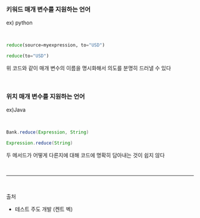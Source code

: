 ### 키워드 매개 변수를 지원하는 언어
ex) python

<br/>

```python
reduce(source=myexpression, to="USD")
```
```python
reduce(to="USD")
```
위 코드와 같이 매개 변수의 이름을 명시화해서 의도를 분명히 드러낼 수 있다

<br/>

### 위치 매개 변수를 지원하는 언어
ex)Java

<br/>

```java
Bank.reduce(Expression, String)
```
```java
Expression.reduce(String)
```
두 메서드가 어떻게 다른지에 대해 코드에 명확히 담아내는 것이 쉽지 않다

<br/>

---

<br/>

출처
- 테스트 주도 개발 (켄트 벡)
